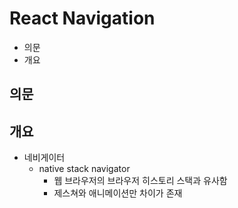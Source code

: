 # React Navigation

- 의문
- 개요

## 의문

## 개요

- 네비게이터
  - native stack navigator
    - 웹 브라우저의 브라우저 히스토리 스택과 유사함
    - 제스쳐와 애니메이션만 차이가 존재
